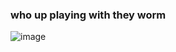 ### who up playing with they worm <br>
![image](https://cdn.discordapp.com/attachments/979907507298398248/1036298634850992148/droppedblinky.gif)
